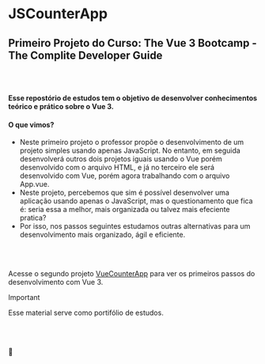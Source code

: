 # JSCounterApp 
## Primeiro Projeto do Curso: The Vue 3 Bootcamp - The Complite Developer Guide
<br>
<br>

**Esse repostório de estudos tem o objetivo de desenvolver conhecimentos teórico e prático sobre o Vue 3.**

#### O que vimos?
 - Neste primeiro projeto o professor propõe o desenvolvimento de um projeto simples usando apenas JavaScript. No entanto, em seguida desenvolverá outros dois projetos iguais usando o Vue porém desenvolvido com o arquivo HTML, e já no terceiro ele será desenvolvido com Vue, porém agora trabalhando com o arquivo App.vue.
 - Neste projeto, percebemos que sim é possível desenvolver uma aplicação usando apenas o JavaScript, mas o questionamento que fica é: seria essa a melhor, mais organizada ou talvez mais efeciente pratica?
 - Por isso, nos passos seguintes estudamos outras alternativas para um desenvolvimento mais organizado, ágil e eficiente.
 <br>
 <br>

 Acesse o segundo projeto <a href=“https://github.com/AmandaMatar/VueCounterApp“>VueCounterApp</a> para ver os primeiros passos do desenvolvimento com Vue 3.


> [!IMPORTANT]
> Esse material serve como portifólio de estudos.

<br>
<br>

:slightly_smiling_face:
